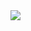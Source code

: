 <img src="https://capsule-render.vercel.app/api?type=wave&color=#FFB2F5&height=300&section=header&text=capsule%20render&fontSize=90" />
